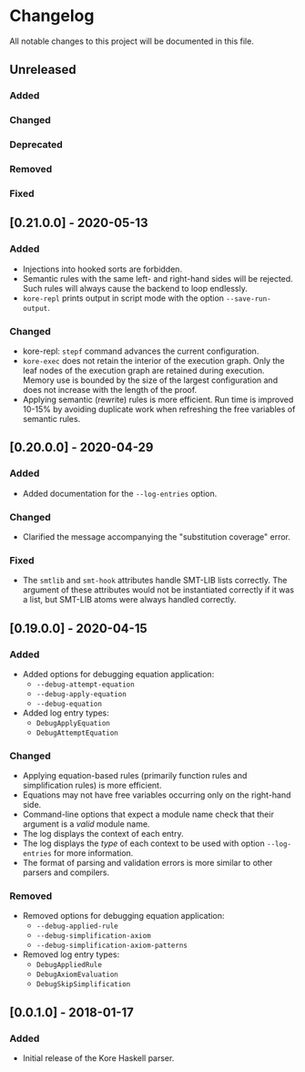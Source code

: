 # Changelog

All notable changes to this project will be documented in this file.

## Unreleased

### Added

### Changed

### Deprecated

### Removed

### Fixed

## [0.21.0.0] - 2020-05-13

### Added

- Injections into hooked sorts are forbidden.
- Semantic rules with the same left- and right-hand sides will be rejected.
  Such rules will always cause the backend to loop endlessly.
- `kore-repl` prints output in script mode with the option `--save-run-output`.

### Changed

- kore-repl: `stepf` command advances the current configuration.
- `kore-exec` does not retain the interior of the execution graph.
  Only the leaf nodes of the execution graph are retained during
  execution. Memory use is bounded by the size of the largest configuration and
  does not increase with the length of the proof.
- Applying semantic (rewrite) rules is more efficient.
  Run time is improved 10-15% by avoiding duplicate work when refreshing the
  free variables of semantic rules.

## [0.20.0.0] - 2020-04-29

### Added

- Added documentation for the `--log-entries` option.

### Changed

- Clarified the message accompanying the "substitution coverage" error.

### Fixed

- The `smtlib` and `smt-hook` attributes handle SMT-LIB lists correctly.
  The argument of these attributes would not be instantiated correctly if it was
  a list, but SMT-LIB atoms were always handled correctly.

## [0.19.0.0] - 2020-04-15

### Added

- Added options for debugging equation application:
  - `--debug-attempt-equation`
  - `--debug-apply-equation`
  - `--debug-equation`
- Added log entry types:
  - `DebugApplyEquation`
  - `DebugAttemptEquation`

### Changed

- Applying equation-based rules (primarily function rules and simplification rules) is more efficient.
- Equations may not have free variables occurring only on the right-hand side.
- Command-line options that expect a module name check that their argument is a _valid_ module name.
- The log displays the context of each entry.
- The log displays the _type_ of each context to be used with option `--log-entries` for more information.
- The format of parsing and validation errors is more similar to other parsers and compilers.

### Removed

- Removed options for debugging equation application:
  - `--debug-applied-rule`
  - `--debug-simplification-axiom`
  - `--debug-simplification-axiom-patterns`
- Removed log entry types:
  - `DebugAppliedRule`
  - `DebugAxiomEvaluation`
  - `DebugSkipSimplification`

## [0.0.1.0] - 2018-01-17

### Added

- Initial release of the Kore Haskell parser.

